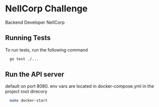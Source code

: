 # NellCorp Challenge

Backend Developer NellCorp




## Running Tests

To run tests, run the following command

```bash
  go test ./...
```


## Run the API server 

default on port 8080. env vars are located in docker-compose.yml in the project root direcory

```bash
  make docker-start
```
    
